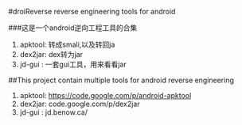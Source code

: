 #droiReverse
reverse engineering tools for android

###这是一个android逆向工程工具的合集
1. apktool: 转成smali,以及转回ja
2. dex2jar: dex转为jar
3. jd-gui : 一套gui工具，用来看看jar


##This project contain multiple tools for android reverse engineering
1. apktool: https://code.google.com/p/android-apktool
2. dex2jar: code.google.com/p/dex2jar
3. jd-gui : jd.benow.ca/



